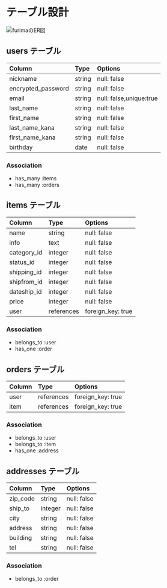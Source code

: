 # テーブル設計

![furimaのER図](https://gyazo.com/0026c3fdeeb738a9d84ee895e4ae4a42)

## users テーブル

| Column             | Type   | Options 	               |
| :--------------    | :----- | :----------------------- |
| nickname           | string | null: false              |
| encrypted_password | string | null: false              |
| email              | string | null: false,unique:true  |
| last_name          | string | null: false              |
| first_name         | string | null: false              |
| last_name_kana     | string | null: false              |
| first_name_kana    | string | null: false              |
| birthday		       | date   | null: false              |

### Association

- has_many :items
- has_many :orders

## items テーブル

| Column        | Type  		 | Options 	           |
| :------------ | :------------ | :--------------- |
| name          | string  		  | null: false      |
| info          | text   		    | null: false      |
| category_id   | integer       | null: false      |
| status_id     | integer       | null: false      |
| shipping_id   | integer       | null: false      |
| shipfrom_id   | integer       | null: false      |
| dateship_id   | integer		    | null: false      |
| price         | integer       | null: false      |
| user          | references    | foreign_key: true |

### Association

- belongs_to :user
- has_one :order

## orders テーブル

| Column         | Type  		    | Options 	        |
| :------------- | :----------- | :---------------- |
| user           | references   | foreign_key: true |
| item           | references   | foreign_key: true |

### Association

- belongs_to :user
- belongs_to :item
- has_one :address

## addresses テーブル

| Column         | Type  		 | Options 	         |
| :------------- | :----------- | :---------------- |
| zip_code       | string  		 | null: false       |
| ship_to        | integer      | null: false       |
| city           | string       | null: false       |
| address        | string       | null: false       |
| building       | string       | null: false       |
| tel            | string       | null: false       |

### Association

- belongs_to :order


